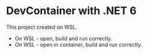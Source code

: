 # DevContainer with .NET 6

This project created on WSL.

- On WSL - open, build and run correctly.
- On WSL - open in container, build and run correctly.